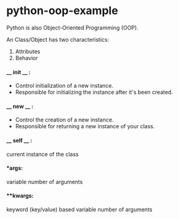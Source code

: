 # python-oop-example

Python is also Object-Oriented Programming (OOP).

An Class/Object has two characteristics:

1) Attributes
2) Behavior

#### __ init __ :
- Control initialization of a new instance.
- Responsible for initializing the instance after it's been created.

#### __ new __ :
- Control the creation of a new instance.
- Responsible for returning a new instance of your class.


#### __ self __ :
current instance of the class

#### *args:
variable number of arguments

#### **kwargs:
keyword (key/value) based variable number of arguments


